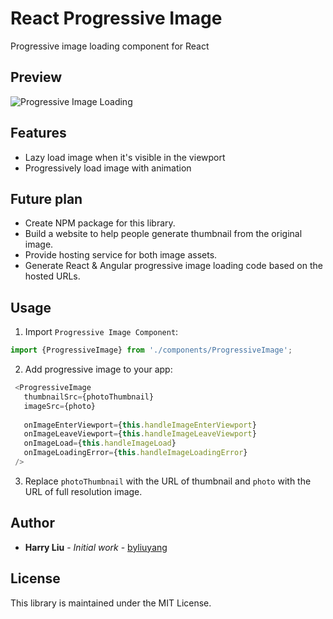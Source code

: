 # React Progressive Image
Progressive image loading component for React

## Preview
![Progressive Image Loading](screenshots/1.gif)

## Features
- Lazy load image when it's visible in the viewport
- Progressively load image with animation

## Future plan
- Create NPM package for this library.
- Build a website to help people generate thumbnail from the original image.
- Provide hosting service for both image assets.
- Generate React & Angular progressive image loading code based on the hosted URLs.

## Usage

1) Import `Progressive Image Component`:

```javascript
import {ProgressiveImage} from './components/ProgressiveImage';
```

2) Add progressive image to your app:

```javascript
 <ProgressiveImage
   thumbnailSrc={photoThumbnail}
   imageSrc={photo}
   
   onImageEnterViewport={this.handleImageEnterViewport}
   onImageLeaveViewport={this.handleImageLeaveViewport}
   onImageLoad={this.handleImageLoad}
   onImageLoadingError={this.handleImageLoadingError}
 />
```

3) Replace `photoThumbnail` with the URL of thumbnail and `photo` with the URL of full resolution image.

## Author
- **Harry Liu** - *Initial work* - [byliuyang](https://github.com/byliuyang)

## License
This library is maintained under the MIT License.
